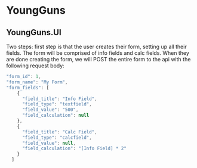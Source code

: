 # YoungGuns

## YoungGuns.UI
Two steps: first step is that the user creates their form, setting up all their fields. The form will be comprised of info fields and calc fields. When they are done creating the form, we will POST the entire form to the api with the following request body:

```js
"form_id": 1,
"form_name": "My Form",
"form_fields": [
    {
      "field_title": "Info Field",
      "field_type": "textfield",
      "field_value": "500",
      "field_calculation": null
    },
    {
      "field_title": "Calc Field",
      "field_type": "calcfield",
      "field_value": null,
      "field_calculation": "[Info Field] * 2"
    }
  ]
```
